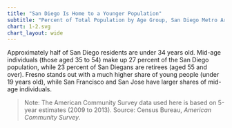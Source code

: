 ```yaml
---
title: "San Diego Is Home to a Younger Population"
subtitle: "Percent of Total Population by Age Group, San Diego Metro Area and Select California Metro Areas"
chart: 1-2.svg
chart_layout: wide
---
```

Approximately half of San Diego residents are under 34 years old. Mid-age individuals (those aged 35 to 54) make up 27 percent of the San Diego population, while 23 percent of San Diegans are retirees (aged 55 and over). Fresno stands out with a much higher share of young people (under 19 years old), while San Francisco and San Jose have larger shares of mid-age individuals.

> Note: The American Community Survey data used here is based on 5-year estimates (2009 to 2013).
> Source: Census Bureau, *American Community Survey*.
